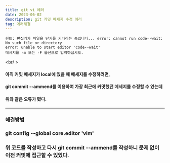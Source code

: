 ```yaml
---
title: git vi 에러
date: 2023-06-02
description: git 커밋 메세지 수정 에러
tag: 에러해결
---
```


```
힌트: 편집기가 파일을 닫기를 기다리는 중입니다... error: cannot run code--wait: No such file or directory
error: unable to start editor 'code--wait'
메시지를 -m 또는 -F 옵션으로 입력하십시오.
```

<br/ >

#### 아직 커밋 메세지가 local에 있을 때 메세지를 수정하려면,

#### git commit --ammend를 이용하여 가장 최근에 커밋했던 메세지를 수정할 수 있는데

#### 위와 같은 오류가 떴다.

---

### 해결방법

### <span className="blue">git config --global core.editor 'vim'</span>

### 위 코드를 작성하고 다시 git commit --ammend를 작성하니 문제 없이 이전 커밋에 접근할 수 있었다.
